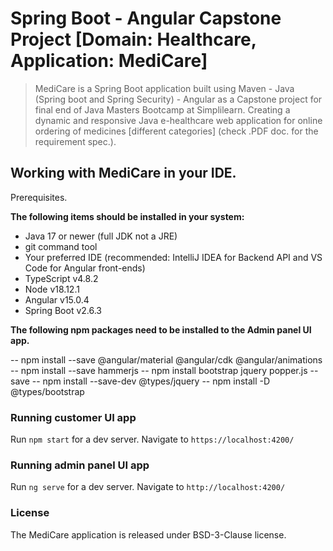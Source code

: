 # Spring Boot - Angular Capstone Project [Domain: Healthcare, Application: MediCare]

> MediCare is a Spring Boot application built using Maven - Java (Spring boot and Spring Security) - Angular as a Capstone project for final end of Java Masters Bootcamp at Simplilearn.
Creating a dynamic and responsive Java e-healthcare web application for online ordering of medicines [different categories]
(check .PDF doc. for the requirement spec.).

## Working with MediCare in your IDE.

Prerequisites.

**The following items should be installed in your system:**

+ Java 17 or newer (full JDK not a JRE)
+ git command tool
+ Your preferred IDE (recommended: IntelliJ IDEA for Backend API and VS Code for Angular front-ends)
+ TypeScript v4.8.2
+ Node v18.12.1
+ Angular v15.0.4
+ Spring Boot v2.6.3

**The following npm packages need to be installed to the Admin panel UI app.**

-- npm install --save @angular/material @angular/cdk @angular/animations
-- npm install --save hammerjs
-- npm install bootstrap jquery popper.js --save
-- npm install --save-dev @types/jquery
-- npm install -D @types/bootstrap

### Running customer UI app
Run `npm start` for a dev server. Navigate to `https://localhost:4200/`

### Running admin panel UI app
Run `ng serve` for a dev server. Navigate to `http://localhost:4200/`


### License

The MediCare application is released under BSD-3-Clause license.




